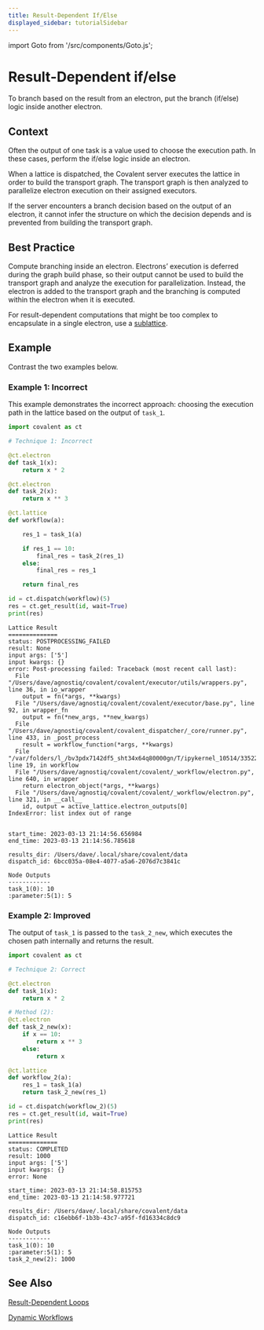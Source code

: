 ```yaml
---
title: Result-Dependent If/Else
displayed_sidebar: tutorialSidebar
---
```


import Goto from '/src/components/Goto.js';

# Result-Dependent if/else <Goto link="https://github.com/AgnostiqHQ/covalent/blob/develop/doc/source/developer/patterns/result_dependent_if_else.ipynb" />

To branch based on the result from an electron, put the branch (if/else) logic inside another electron.

## Context

Often the output of one task is a value used to choose the execution path. In these cases, perform the if/else logic inside an electron.

When a lattice is dispatched, the Covalent server executes the lattice in order to build the transport graph. The transport graph is then analyzed to parallelize electron execution on their assigned executors.

If the server encounters a branch decision based on the output of an electron, it cannot infer the structure on which the decision depends and is prevented from building the transport graph.

## Best Practice

Compute branching inside an electron. Electrons’ execution is deferred during the graph build phase, so their output cannot be used to build the transport graph and analyze the execution for parallelization. Instead, the electron is added to the transport graph and the branching is computed within the electron when it is executed.

For result-dependent computations that might be too complex to encapsulate in a single electron, use a [sublattice](/docs/user-documentation/covalent-patterns/dynamic-workflows).

## Example

Contrast the two examples below.

### Example 1: Incorrect 

This example demonstrates the incorrect approach: choosing the execution path in the lattice based on the output of `task_1`.

```py
import covalent as ct

# Technique 1: Incorrect

@ct.electron
def task_1(x):
    return x * 2

@ct.electron
def task_2(x):
    return x ** 3

@ct.lattice
def workflow(a):

    res_1 = task_1(a)

    if res_1 == 10:
        final_res = task_2(res_1)
    else:
        final_res = res_1

    return final_res

id = ct.dispatch(workflow)(5)
res = ct.get_result(id, wait=True)
print(res)
```

```
Lattice Result
==============
status: POSTPROCESSING_FAILED
result: None
input args: ['5']
input kwargs: {}
error: Post-processing failed: Traceback (most recent call last):
  File "/Users/dave/agnostiq/covalent/covalent/executor/utils/wrappers.py", line 36, in io_wrapper
    output = fn(*args, **kwargs)
  File "/Users/dave/agnostiq/covalent/covalent/executor/base.py", line 92, in wrapper_fn
    output = fn(*new_args, **new_kwargs)
  File "/Users/dave/agnostiq/covalent/covalent_dispatcher/_core/runner.py", line 433, in _post_process
    result = workflow_function(*args, **kwargs)
  File "/var/folders/l_/bv3pdx7142df5_sht34x64q80000gn/T/ipykernel_10514/3352216439.py", line 19, in workflow
  File "/Users/dave/agnostiq/covalent/covalent/_workflow/electron.py", line 640, in wrapper
    return electron_object(*args, **kwargs)
  File "/Users/dave/agnostiq/covalent/covalent/_workflow/electron.py", line 321, in __call__
    id, output = active_lattice.electron_outputs[0]
IndexError: list index out of range


start_time: 2023-03-13 21:14:56.656984
end_time: 2023-03-13 21:14:56.785618

results_dir: /Users/dave/.local/share/covalent/data
dispatch_id: 6bcc035a-08e4-4077-a5a6-2076d7c3841c

Node Outputs
------------
task_1(0): 10
:parameter:5(1): 5
```

### Example 2: Improved
The output of `task_1` is passed to the `task_2_new`, which executes the chosen path internally and returns the result.

```py
import covalent as ct

# Technique 2: Correct

@ct.electron
def task_1(x):
    return x * 2

# Method (2):
@ct.electron
def task_2_new(x):
    if x == 10:
        return x ** 3
    else:
        return x

@ct.lattice
def workflow_2(a):
    res_1 = task_1(a)
    return task_2_new(res_1)

id = ct.dispatch(workflow_2)(5)
res = ct.get_result(id, wait=True)
print(res)
```

```
Lattice Result
==============
status: COMPLETED
result: 1000
input args: ['5']
input kwargs: {}
error: None

start_time: 2023-03-13 21:14:58.815753
end_time: 2023-03-13 21:14:58.977721

results_dir: /Users/dave/.local/share/covalent/data
dispatch_id: c16ebb6f-1b3b-43c7-a95f-fd16334c8dc9

Node Outputs
------------
task_1(0): 10
:parameter:5(1): 5
task_2_new(2): 1000
```

## See Also

[Result-Dependent Loops](/docs/user-documentation/covalent-patterns/result-dependent-loops)

[Dynamic Workflows](/docs/user-documentation/covalent-patterns/dynamic-workflows)